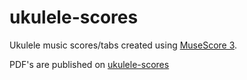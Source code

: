 # ukulele-scores

Ukulele music scores/tabs created using [MuseScore 3](https://musescore.org).

PDF's are published on [ukulele-scores](https://sites.google.com/view/ukulele-scores)
